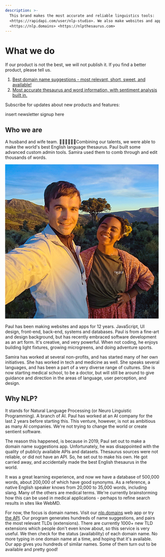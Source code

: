 ```yaml
---
description: >-
  This brand makes the most accurate and reliable linguistics tools:
  <https://rapidapi.com/user/nlp-studio>. We also make websites and apps:
  <https://nlp.domains> <https://nlpthesaurus.com>
---
```


# What we do

If our product is not the best, we will not publish it. If you find a better product, please tell us.

1. [Best domain name suggestions - most relevant, short, sweet, and available!](domain-suggestions.md)
2. [Most accurate thesaurus and word information, with sentiment analysis built in.](thesaurus.md)

Subscribe for updates about new products and features:

insert newsletter signup here

## Who we are

A husband and wife team. 👨🏼‍💻👩🏽‍💼Combining our talents, we were able to make the world's best English language thesaurus. Paul built some advanced custom admin tools. Samira used them to comb through and edit thousands of words. 

![We met in Utah! Love love love those mountains and sunsets!](.gitbook/assets/dsc_0354-500-png.jpg)

Paul has been making websites and apps for 12 years. JavaScript, UI design, front-end, back-end, systems and databases. Paul is from a fine-art and design background, but has recently embraced software development as an art form. It's creative, and very powerful. When not coding, he enjoys building light fixtures, growing microgreens, and doing adventure sports.

Samira has worked at several non-profits, and has started many of her own initiatives. She has worked in tech and medicine as well. She speaks several languages, and has been a part of a very diverse range of cultures. She is now starting medical school, to be a doctor, but will still be around to give guidance and direction in the areas of language, user perception, and design.

## Why NLP?

It stands for Natural Language Processing \(or Neuro Linguistic Programming\). A branch of AI. Paul has worked at an AI company for the last 2 years before starting this. This venture, however, is not as ambitious as many AI companies. We're not trying to change the world or create sentient software.

The reason this happened, is because in 2019, Paul set out to make a domain name suggestions app. Unfortunately, he was disappointed with the quality of publicly available APIs and datasets. Thesaurus sources were not reliable, or did not have an API. So, he set out to make his own. He got carried away, and accidentally made the best English thesaurus in the world. 

It was a great learning experience, and now we have a database of 500,000 words, about 200,000 of which have good synonyms. As a reference, a native English speaker knows from 20,000 to 35,000 words, including slang. Many of the others are medical terms. We're currently brainstorming how this can be used in medical applications - perhaps to refine search results in sites like WebMD. 

For now, the focus is domain names. Visit our [nlp.domains](https://nlp.domains) web app or try [the API](https://rapidapi.com). Our program generates hundreds of name suggestions, and pairs the most relevant TLDs \(extensions\). There are currently 1000+ new TLD extensions which people don't even know about, so this service is very useful. We then check for the status \(availability\) of each domain name. No more typing in one domain name at a time, and hoping that it's available. Our app gives you hundreds of similar names. Some of them turn out to be available and pretty good!







